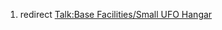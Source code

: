 1.  redirect [Talk:Base Facilities/Small UFO
    Hangar](Talk:Base_Facilities/Small_UFO_Hangar "wikilink")